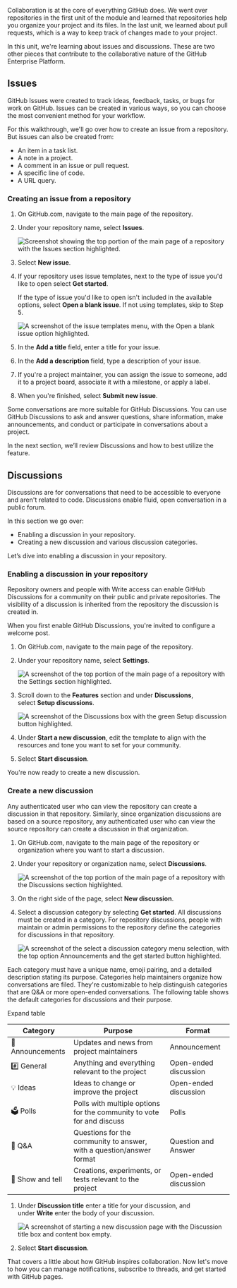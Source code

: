 Collaboration is at the core of everything GitHub does. We went over repositories in the first unit of the module and learned that repositories help you organize your project and its files. In the last unit, we learned about pull requests, which is a way to keep track of changes made to your project.

In this unit, we're learning about issues and discussions. These are two other pieces that contribute to the collaborative nature of the GitHub Enterprise Platform.

## Issues

GitHub Issues were created to track ideas, feedback, tasks, or bugs for work on GitHub. Issues can be created in various ways, so you can choose the most convenient method for your workflow.

For this walkthrough, we'll go over how to create an issue from a repository. But issues can also be created from:

- An item in a task list.
- A note in a project.
- A comment in an issue or pull request.
- A specific line of code.
- A URL query.

### Creating an issue from a repository

1. On GitHub.com, navigate to the main page of the repository.
    
2. Under your repository name, select **Issues**.
    
    ![Screenshot showing the top portion of the main page of a repository with the Issues section highlighted.](https://learn.microsoft.com/en-us/training/github/introduction-to-github/media/issues-tab.png)
    
3. Select **New issue**.
    
4. If your repository uses issue templates, next to the type of issue you'd like to open select **Get started**.
    
    If the type of issue you'd like to open isn't included in the available options, select **Open a blank issue**. If not using templates, skip to Step 5.
    
    ![A screenshot of the issue templates menu, with the Open a blank issue option highlighted.](https://learn.microsoft.com/en-us/training/github/introduction-to-github/media/open-a-blank-issue.png)
    
5. In the **Add a title** field, enter a title for your issue.
    
6. In the **Add a description** field, type a description of your issue.
    
7. If you're a project maintainer, you can assign the issue to someone, add it to a project board, associate it with a milestone, or apply a label.
    
8. When you're finished, select **Submit new issue**.
    

Some conversations are more suitable for GitHub Discussions. You can use GitHub Discussions to ask and answer questions, share information, make announcements, and conduct or participate in conversations about a project.

In the next section, we’ll review Discussions and how to best utilize the feature.

## Discussions

Discussions are for conversations that need to be accessible to everyone and aren't related to code. Discussions enable fluid, open conversation in a public forum.

In this section we go over:

- Enabling a discussion in your repository.
- Creating a new discussion and various discussion categories.

Let’s dive into enabling a discussion in your repository.

### Enabling a discussion in your repository

Repository owners and people with Write access can enable GitHub Discussions for a community on their public and private repositories. The visibility of a discussion is inherited from the repository the discussion is created in.

When you first enable GitHub Discussions, you're invited to configure a welcome post.

1. On GitHub.com, navigate to the main page of the repository.
    
2. Under your repository name, select **Settings**.
    
    ![A screenshot of the top portion of the main page of a repository with the Settings section highlighted.](https://learn.microsoft.com/en-us/training/github/introduction-to-github/media/settings-tab.png)
    
3. Scroll down to the **Features** section and under **Discussions**, select **Setup discussions**.
    
    ![A screenshot of the Discussions box with the green Setup discussion button highlighted.](https://learn.microsoft.com/en-us/training/github/introduction-to-github/media/set-up-discussion.png)
    
4. Under **Start a new discussion**, edit the template to align with the resources and tone you want to set for your community.
    
5. Select **Start discussion**.
    

You're now ready to create a new discussion.

### Create a new discussion

Any authenticated user who can view the repository can create a discussion in that repository. Similarly, since organization discussions are based on a source repository, any authenticated user who can view the source repository can create a discussion in that organization.

1. On GitHub.com, navigate to the main page of the repository or organization where you want to start a discussion.
    
2. Under your repository or organization name, select **Discussions**.
    
    ![A screenshot of the top portion of the main page of a repository with the Discussions section highlighted.](https://learn.microsoft.com/en-us/training/github/introduction-to-github/media/discussions-tab.png)
    
3. On the right side of the page, select **New discussion**.
    
4. Select a discussion category by selecting **Get started**. All discussions must be created in a category. For repository discussions, people with maintain or admin permissions to the repository define the categories for discussions in that repository.
    
    ![A screenshot of the select a discussion category menu selection, with the top option Announcements and the get started button highlighted.](https://learn.microsoft.com/en-us/training/github/introduction-to-github/media/announcements.png)
    

Each category must have a unique name, emoji pairing, and a detailed description stating its purpose. Categories help maintainers organize how conversations are filed. They're customizable to help distinguish categories that are Q&A or more open-ended conversations. The following table shows the default categories for discussions and their purpose.

Expand table

|**Category**|**Purpose**|**Format**|
|---|---|---|
|📣 Announcements|Updates and news from project maintainers|Announcement|
|#️⃣ General|Anything and everything relevant to the project|Open-ended discussion|
|💡 Ideas|Ideas to change or improve the project|Open-ended discussion|
|🗳️ Polls|Polls with multiple options for the community to vote for and discuss|Polls|
|🙏 Q&A|Questions for the community to answer, with a question/answer format|Question and Answer|
|🙌 Show and tell|Creations, experiments, or tests relevant to the project|Open-ended discussion|

1. Under **Discussion title** enter a title for your discussion, and under **Write** enter the body of your discussion.
    
    ![A screenshot of starting a new discussion page with the Discussion title box and content box empty.](https://learn.microsoft.com/en-us/training/github/introduction-to-github/media/start-a-new-discussion.png)
    
2. Select **Start discussion**.
    

That covers a little about how GitHub inspires collaboration. Now let's move to how you can manage notifications, subscribe to threads, and get started with GitHub pages.